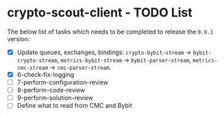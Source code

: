 # crypto-scout-client - TODO List

The below list of tasks which needs to be completed to release the `0.0.1` version:

- [x] Update queues, exchanges, bindings: `crypto-bybit-stream` -> `bybit-crypto-stream`, 
  `metrics-bybit-stream` -> `bybit-parser-stream`, `metrics-cmc-stream` -> `cmc-parser-stream`.
- [x] 6-check-fix-logging
- [ ] 7-perform-configuration-review
- [ ] 8-perform-code-review
- [ ] 9-perform-solution-review
- [ ] Define what to read from CMC and Bybit